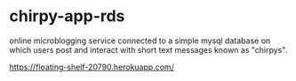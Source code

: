 # chirpy-app-rds
online microblogging service connected to a simple mysql database on which users post and interact with short text messages known as "chirpys".

https://floating-shelf-20790.herokuapp.com/

